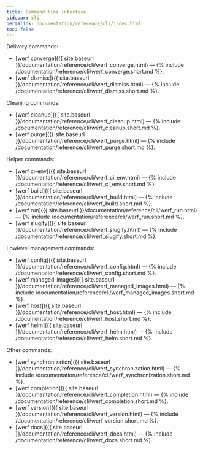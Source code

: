 ```yaml
---
title: Command line interface
sidebar: cli
permalink: documentation/reference/cli/index.html
toc: false
---
```


Delivery commands:
 - [werf converge]({{ site.baseurl }}/documentation/reference/cli/werf_converge.html) — {% include /documentation/reference/cli/werf_converge.short.md %}.
 - [werf dismiss]({{ site.baseurl }}/documentation/reference/cli/werf_dismiss.html) — {% include /documentation/reference/cli/werf_dismiss.short.md %}.

Cleaning commands:
 - [werf cleanup]({{ site.baseurl }}/documentation/reference/cli/werf_cleanup.html) — {% include /documentation/reference/cli/werf_cleanup.short.md %}.
 - [werf purge]({{ site.baseurl }}/documentation/reference/cli/werf_purge.html) — {% include /documentation/reference/cli/werf_purge.short.md %}.

Helper commands:
 - [werf ci-env]({{ site.baseurl }}/documentation/reference/cli/werf_ci_env.html) — {% include /documentation/reference/cli/werf_ci_env.short.md %}.
 - [werf build]({{ site.baseurl }}/documentation/reference/cli/werf_build.html) — {% include /documentation/reference/cli/werf_build.short.md %}.
 - [werf run]({{ site.baseurl }}/documentation/reference/cli/werf_run.html) — {% include /documentation/reference/cli/werf_run.short.md %}.
 - [werf slugify]({{ site.baseurl }}/documentation/reference/cli/werf_slugify.html) — {% include /documentation/reference/cli/werf_slugify.short.md %}.

Lowlevel management commands:
 - [werf config]({{ site.baseurl }}/documentation/reference/cli/werf_config.html) — {% include /documentation/reference/cli/werf_config.short.md %}.
 - [werf managed-images]({{ site.baseurl }}/documentation/reference/cli/werf_managed_images.html) — {% include /documentation/reference/cli/werf_managed_images.short.md %}.
 - [werf host]({{ site.baseurl }}/documentation/reference/cli/werf_host.html) — {% include /documentation/reference/cli/werf_host.short.md %}.
 - [werf helm]({{ site.baseurl }}/documentation/reference/cli/werf_helm.html) — {% include /documentation/reference/cli/werf_helm.short.md %}.

Other commands:
 - [werf synchronization]({{ site.baseurl }}/documentation/reference/cli/werf_synchronization.html) — {% include /documentation/reference/cli/werf_synchronization.short.md %}.
 - [werf completion]({{ site.baseurl }}/documentation/reference/cli/werf_completion.html) — {% include /documentation/reference/cli/werf_completion.short.md %}.
 - [werf version]({{ site.baseurl }}/documentation/reference/cli/werf_version.html) — {% include /documentation/reference/cli/werf_version.short.md %}.
 - [werf docs]({{ site.baseurl }}/documentation/reference/cli/werf_docs.html) — {% include /documentation/reference/cli/werf_docs.short.md %}.
